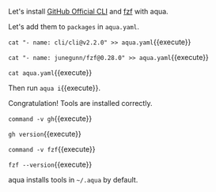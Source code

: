 Let's install [GitHub Official CLI](https://cli.github.com/) and [fzf](https://github.com/junegunn/fzf) with aqua.

Let's add them to `packages` in `aqua.yaml`.

`cat "- name: cli/cli@v2.2.0" >> aqua.yaml`{{execute}}

`cat "- name: junegunn/fzf@0.28.0" >> aqua.yaml`{{execute}}

`cat aqua.yaml`{{execute}}

Then run `aqua i`{{execute}}.

Congratulation! Tools are installed correctly.

`command -v gh`{{execute}}

`gh version`{{execute}}

`command -v fzf`{{execute}}

`fzf --version`{{execute}}

aqua installs tools in `~/.aqua` by default.
